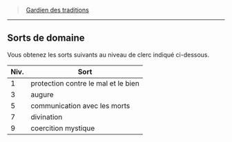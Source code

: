 ﻿---
!GenericItem
Id: cleric_traditions_hd.md#sorts-de-domaine
ParentLink: cleric_traditions_hd.md#gardien-des-traditions
Name: Sorts de domaine
ParentName: Gardien des traditions
NameLevel: 2
Attributes:
  Name: Sorts de domaine
  Markdown: >+
    ## <!--Name-->Sorts de domaine<!--/Name-->


    Vous obtenez les sorts suivants au niveau de clerc indiqué ci-dessous.


    |Niv.|Sort|

    |---|---|

    |1|protection contre le mal et le bien|

    |3|augure|

    |5|communication avec les morts|

    |7|divination|

    |9|coercition mystique|

AttributesDictionary: >+
  Name: Sorts de domaine

  Markdown: >+

    ## <!--Name-->Sorts de domaine<!--/Name-->





    Vous obtenez les sorts suivants au niveau de clerc indiqué ci-dessous.





    |Niv.|Sort|



    |---|---|



    |1|protection contre le mal et le bien|



    |3|augure|



    |5|communication avec les morts|



    |7|divination|



    |9|coercition mystique|



---
> [Gardien des traditions](hd_cleric_traditions.md)

---

## Sorts de domaine

Vous obtenez les sorts suivants au niveau de clerc indiqué ci-dessous.

|Niv.|Sort|
|---|---|
|1|protection contre le mal et le bien|
|3|augure|
|5|communication avec les morts|
|7|divination|
|9|coercition mystique|

